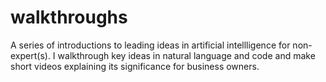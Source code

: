 # walkthroughs
A series of introductions to leading ideas in artificial intellligence for non-expert(s). I walkthrough key ideas in natural language and code and make short videos explaining its significance for business owners.
